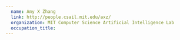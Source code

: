 ```yaml
---
  name: Amy X Zhang
  link: http://people.csail.mit.edu/axz/
  organization: MIT Computer Science Artificial Intelligence Lab
  occupation_title:
---
```

